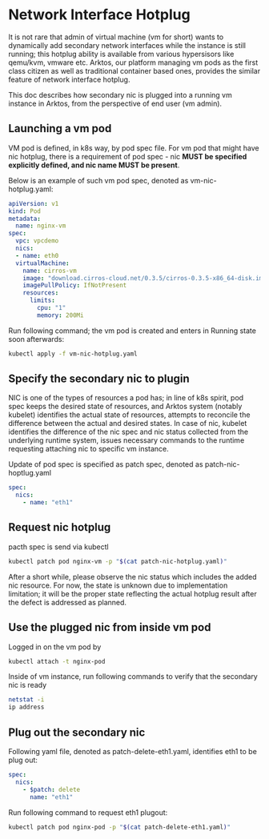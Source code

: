 # Network Interface Hotplug

It is not rare that admin of virtual machine (vm for short) wants to dynamically add secondary network interfaces while the instance is still running; this hotplug ability is available from various hypersisors like qemu/kvm, vmware etc. Arktos, our platform managing vm pods as the first class citizen as well as traditional container based ones, provides the similar feature of network interface hotplug. 

This doc describes how secondary nic is plugged into a running vm instance in Arktos, from the perspective of end user (vm admin).

## Launching a vm pod
VM pod is defined, in k8s way, by pod spec file. For vm pod that might have nic hotplug, there is a requirement of pod spec - nic __MUST be specified explicitly defined, and nic name MUST be present__. 

Below  is an example of such vm pod spec, denoted as vm-nic-hotplug.yaml:
```yaml
apiVersion: v1
kind: Pod
metadata:
  name: nginx-vm
spec:
  vpc: vpcdemo
  nics:
  - name: eth0
  virtualMachine:
    name: cirros-vm
    image: "download.cirros-cloud.net/0.3.5/cirros-0.3.5-x86_64-disk.img"
    imagePullPolicy: IfNotPresent
    resources:
      limits:
        cpu: "1"
        memory: 200Mi
```

Run following command; the vm pod is created and enters in Running state soon afterwards:
```bash
kubectl apply -f vm-nic-hotplug.yaml
``` 

## Specify the secondary nic to plugin
NIC is one of the types of resources a pod has; in line of k8s spirit, pod spec keeps the desired state of resources, and Arktos system (notably kubelet) identifies the actual state of resources, attempts to reconcile the difference between the actual and desired states. In case of nic, kubelet identifies the difference of the nic spec and nic status collected from the underlying runtime system, issues necessary commands to the runtime requesting attaching nic to specific vm instance.

Update of pod spec is specified as patch spec, denoted as patch-nic-hoptlug.yaml
```yaml
spec:
  nics:
    - name: "eth1"
```

## Request nic hotplug
pacth spec is send via kubectl
```bash
kubectl patch pod nginx-vm -p "$(cat patch-nic-hotplug.yaml)"
```
After a short while, please observe the nic status which includes the added nic resource. For now, the state is unknown due to implementation limitation; it will be the proper state reflecting the actual hotplug result after the defect is addressed as planned.

## Use the plugged nic from inside vm pod
Logged in on the vm pod by
```bash
kubectl attach -t nginx-pod
```
Inside of vm instance, run following commands to verify that the secondary nic is ready
```bash
netstat -i
ip address
```

## Plug out the secondary nic
Following yaml file, denoted as patch-delete-eth1.yaml, identifies eth1 to be plug out:
```yaml
spec:
  nics:
    - $patch: delete
      name: "eth1"
```

Run following command to request eth1 plugout:
```bash
kubectl patch pod nginx-pod -p "$(cat patch-delete-eth1.yaml)"
```
